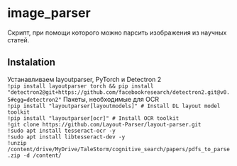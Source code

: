 # image_parser
Скрипт, при помощи которого можно парсить изображения из научных статей.

## Instalation
Устанавливаем layoutparser, PyTorch и Detectron 2
</br>`!pip install layoutparser torch && pip install "detectron2@git+https://github.com/facebookresearch/detectron2.git@v0.5#egg=detectron2"`
Пакеты, необходимые для OCR
</br>`!pip install "layoutparser[layoutmodels]" # Install DL layout model toolkit`
</br>`!pip install "layoutparser[ocr]" # Install OCR toolkit`
</br>`!git clone https://github.com/Layout-Parser/layout-parser.git`
</br>`!sudo apt install tesseract-ocr -y`
</br>`!sudo apt install libtesseract-dev -y`
</br>`!unzip /content/drive/MyDrive/TaleStorm/cognitive_search/papers/pdfs_to_parse.zip -d /content/`
